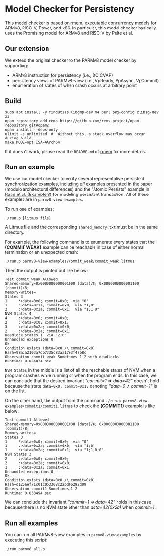 # Model Checker for Persistency

This model checker is based on [rmem](https://github.com/rems-project/rmem), executable concurrency models for ARMv8, RISC-V, Power, and x86. In particular, this model checker basically uses the Promising model for ARMv8 and RISC-V by Pulte et al.

## Our extension

We extend the original checker to the PARMv8 model checker by supporting:

- ARMv8 instruction for persistency (i.e., DC CVAP)
- persistency views of PARMv8-view (i.e., VpReady, VpAsync, VpCommit)
- enumeration of states of when crash occurs at arbitrary point

## Build

```
sudo apt install -y findutils libgmp-dev m4 perl pkg-config zlib1g-dev z3
opam repository add rems https://github.com/rems-project/opam-repository.git#opam2
opam install --deps-only .
ulimit -s unlimited  #  Without this, a stack overflow may occur during build.
make MODE=opt ISA=AArch64
```

If it doesn't work, please read the `README.md` of [rmem](https://github.com/rems-project/rmem) for more details.

## Run an example

We use our model checker to verify several representative persistent synchronization examples, including *all* examples presented in the paper (modulo architectural differences) and the "Atomic Persists" example in [Raad et al. (Example 3)](http://plv.mpi-sws.org/pog/paper.pdf) for modeling persistent transaction. All of these examples are in `parmv8-view-examples`.

To run one of examples:

```
./run.p [litmus file]
```

A Litmus file and the corresponding `shared_memory.txt` must be in the same directory.

For example, the following command is to enumerate every states that the **(COMMIT WEAK)** example can be reachable in case of either normal termination or an unexpected crash:

```
./run.p parmv8-view-examples/commit_weak/commit_weak.litmus
```

Then the output is printed out like below:

```
Test commit_weak Allowed
Shared-memory=0x0000000000001000 (data)/8; 0x0000000000001100 (commit)/8;
Memory-writes=
States 3
1     *>data=0x0; commit=0x0;  via "0"
1     :>data=0x2a; commit=0x0;  via "1;0"
2     :>data=0x2a; commit=0x1;  via "1;1;0"
NVM States 4
4     :>data=0x0; commit=0x0;
2     :>data=0x0; commit=0x1;
3     :>data=0x2a; commit=0x0;
2     :>data=0x2a; commit=0x1;
Deadlock states 1  via "2;0"
Unhandled exceptions 0
Ok
Condition exists (data=0x0 /\ commit=0x0)
Hash=98aca2103a7db7335c83aa17e3f47b8c
Observation commit_weak Sometimes 1 2 with deadlocks
Runtime: 0.034074 sec
```

`NVM States` in the middle is a list of all the reachable states of NVM when a program crashes while running or when the program ends. In this case, we can conclude that the desired invariant *"commit=1 ⇒ data=42"* doesn't hold because the state `data=0x0; commit=0x1;` denoting *"data=0 ∧ commit=1"* is on the list.

On the other hand, the output from the command `./run.p parmv8-view-examples/commit1/commit1.litmus` to check the **(COMMIT1)** example is like below:

```
Test commit1 Allowed
Shared-memory=0x0000000000001000 (data)/8; 0x0000000000001100 (commit)/8;
Memory-writes=
States 3
1     *>data=0x0; commit=0x0;  via "0"
1     :>data=0x2a; commit=0x0;  via "1;0"
1     :>data=0x2a; commit=0x1;  via "1;1;0;0"
NVM States 3
2     :>data=0x0; commit=0x0;
2     :>data=0x2a; commit=0x0;
1     :>data=0x2a; commit=0x1;
Unhandled exceptions 0
Ok
Condition exists (data=0x0 /\ commit=0x0)
Hash=d126aef71c01c0b3308c22bd06292d09
Observation commit1 Sometimes 1 2
Runtime: 0.033494 sec
```

We can conclude the invariant *"commit=1 ⇒ data=42"* holds in this case because there is no NVM state other than *data=42(0x2a)* when *commit=1*.

## Run all examples

You can run all PARMv8-view examples in `parmv8-view-examples` by executing this script:

```
./run_parmv8_all.p
```
